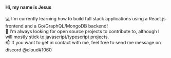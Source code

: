 #### Hi, my name is Jesus
:computer: I'm currently learning how to build full stack applications using a React.js frontend and a Go/GraphQL/MongoDB backend!  
:telescope: I'm always looking for open source projects to contribute to, although I will mostly stick to javascript/typescript projects.  
:mailbox: If you want to get in contact with me, feel free to send me message on discord @cloud#1060  
